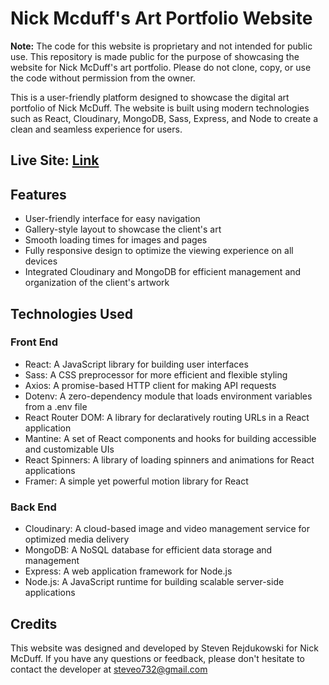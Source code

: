 # Nick Mcduff's Art Portfolio Website

**Note:** The code for this website is proprietary and not intended for public use. This repository is made public for the purpose of showcasing the website for Nick McDuff's art portfolio. Please do not clone, copy, or use the code without permission from the owner.

This is a user-friendly platform designed to showcase the digital art portfolio of Nick McDuff. The website is built using modern technologies such as React, Cloudinary, MongoDB, Sass, Express, and Node to create a clean and seamless experience for users.

## Live Site: [Link](https://duffdesign.netlify.app/)

## Features

- User-friendly interface for easy navigation
- Gallery-style layout to showcase the client's art
- Smooth loading times for images and pages
- Fully responsive design to optimize the viewing experience on all devices
- Integrated Cloudinary and MongoDB for efficient management and organization of the client's artwork

## Technologies Used

### Front End

- React: A JavaScript library for building user interfaces
- Sass: A CSS preprocessor for more efficient and flexible styling
- Axios: A promise-based HTTP client for making API requests
- Dotenv: A zero-dependency module that loads environment variables from a .env file
- React Router DOM: A library for declaratively routing URLs in a React application
- Mantine: A set of React components and hooks for building accessible and customizable UIs
- React Spinners: A library of loading spinners and animations for React applications
- Framer: A simple yet powerful motion library for React

### Back End

- Cloudinary: A cloud-based image and video management service for optimized media delivery
- MongoDB: A NoSQL database for efficient data storage and management
- Express: A web application framework for Node.js
- Node.js: A JavaScript runtime for building scalable server-side applications

## Credits

This website was designed and developed by Steven Rejdukowski for Nick McDuff. If you have any questions or feedback, please don't hesitate to contact the developer at steveo732@gmail.com
